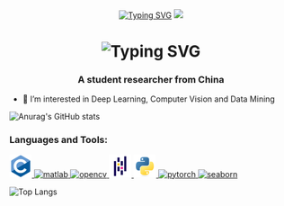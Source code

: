 <div align="center">
 <a href="https://git.io/typing-svg"><img src="https://readme-typing-svg.demolab.com?font=Zhi+Mang+Xing&size=30&pause=1000&color=8635A5&center=true&vCenter=true&width=650&height=70&lines=Think+different.+Imagine+the+Possibilities!;%E4%B8%8D%E5%90%8C%E5%87%A1%E5%93%8D%EF%BC%8C%E6%97%A0%E9%99%90%E5%8F%AF%E8%83%BD%EF%BC%81" alt="Typing SVG" /></a>
  <img width="700" src="https://s2.loli.net/2023/09/07/TtMnmSweNJQjGfb.jpg"/>
  <h1 href="https://git.io/typing-svg"><img src="https://readme-typing-svg.demolab.com?font=Caveat&weight=500&size=40&pause=1000&color=F7F7F7&center=true&vCenter=true&repeat=false&width=435&lines=Hi+%F0%9F%91%8B%2C+I'm+Yuetian+Wang" alt="Typing SVG" /></h1>
</div>


<h3 align="center">A student researcher from China</h3>

- 👀 I’m interested in Deep Learning, Computer Vision and Data Mining
<!-- - 🌱 I’m currently learning ...
- 💞️ I’m looking to collaborate on ...
- 📫 How to reach me ... -->

![Anurag's GitHub stats](https://github-readme-stats.vercel.app/api?username=YuetianW&show_icons=true&theme=radical)

<h3 align="left">Languages and Tools:</h3>
<p align="left"> <a href="https://www.cprogramming.com/" target="_blank" rel="noreferrer"> <img src="https://raw.githubusercontent.com/devicons/devicon/master/icons/c/c-original.svg" alt="c" width="40" height="40"/> </a> <a href="https://www.mathworks.com/" target="_blank" rel="noreferrer"> <img src="https://upload.wikimedia.org/wikipedia/commons/2/21/Matlab_Logo.png" alt="matlab" width="40" height="40"/> </a> <a href="https://opencv.org/" target="_blank" rel="noreferrer"> <img src="https://www.vectorlogo.zone/logos/opencv/opencv-icon.svg" alt="opencv" width="40" height="40"/> </a> <a href="https://pandas.pydata.org/" target="_blank" rel="noreferrer"> <img src="https://raw.githubusercontent.com/devicons/devicon/2ae2a900d2f041da66e950e4d48052658d850630/icons/pandas/pandas-original.svg" alt="pandas" width="40" height="40"/> </a> <a href="https://www.python.org" target="_blank" rel="noreferrer"> <img src="https://raw.githubusercontent.com/devicons/devicon/master/icons/python/python-original.svg" alt="python" width="40" height="40"/> </a> <a href="https://pytorch.org/" target="_blank" rel="noreferrer"> <img src="https://www.vectorlogo.zone/logos/pytorch/pytorch-icon.svg" alt="pytorch" width="40" height="40"/> </a> <a href="https://seaborn.pydata.org/" target="_blank" rel="noreferrer"> <img src="https://seaborn.pydata.org/_images/logo-mark-lightbg.svg" alt="seaborn" width="40" height="40"/> </a> </p>

![Top Langs](https://github-readme-stats.vercel.app/api/top-langs/?username=YuetianW&theme=radical&layout=compact)

<!---
YuetianW/YuetianW is a ✨ special ✨ repository because its `README.md` (this file) appears on your GitHub profile.
You can click the Preview link to take a look at your changes.
--->
